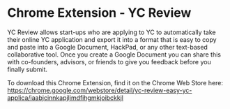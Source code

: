 Chrome Extension - YC Review
================================

YC Review allows start-ups who are applying to YC to automatically take their online YC application and export it into a format that is easy to copy and paste into a Google Document, HackPad, or any other text-based collaborative tool. Once you create a Google Document you can share this with co-founders, advisors, or friends to give you feedback before you finally submit. 

To download this Chrome Extension, find it on the Chrome Web Store here: https://chrome.google.com/webstore/detail/yc-review-easy-yc-applica/iaabjcinnkapjljmdfihgmkjoibckkjl


